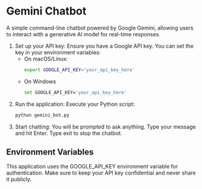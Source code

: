 # Gemini Chatbot

A simple command-line chatbot powered by Google Gemini, allowing users to interact with a generative AI model for real-time responses.

1. Set up your API key: Ensure you have a Google API key. You can set the key in your environment variables:
   - On macOS/Linux:
      ```bash
      export GOOGLE_API_KEY='your_api_key_here'

   - On Windows
      ```bash 
      set GOOGLE_API_KEY='your_api_key_here'

2. Run the application: Execute your Python script:
      ```bash
      python gemini_bot.py

3. Start chatting: You will be prompted to ask anything. Type your message and hit Enter. Type exit to stop the chatbot.

## Environment Variables
This application uses the GOOGLE_API_KEY environment variable for authentication. Make sure to keep your API key confidential and never share it publicly.
